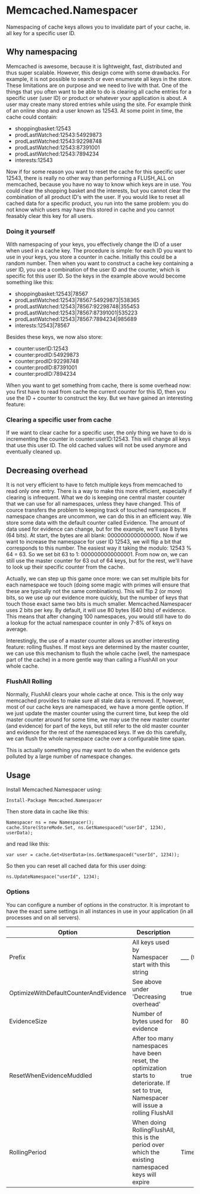 # Memcached.Namespacer
Namespacing of cache keys allows you to invalidate part of your cache, ie. all key for a specific user ID.

## Why namespacing

Memcached is awesome, because it is lightweight, fast, distributed and thus super scalable. However, this design come with some 
drawbacks. For example, it is not possible to search or even enumerate all keys in the store. These limitations are on purpose
and we need to live with that. One of the things that you often want to be able to do is clearing all cache entries for a specific
user (user ID) or product or whatever your application is about. A user may create many stored entries while using the site. For 
example think of an online shop and a user known as 12543. At some point in time, the cache could contain:

 - shoppingbasket:12543
 - prodLastWatched:12543:54929873
 - prodLastWatched:12543:92298748
 - prodLastWatched:12543:87391001
 - prodLastWatched:12543:7894234
 - interests:12543
 
 Now if for some reason you want to reset the cache for this specific user 12543, there is really no other way than performing a 
 FLUSH_ALL on memcached, because you have no way to know which keys are in use. You could clear the shopping basket and the 
 interests, but you cannot clear the combination of all product ID's with the user. If you would like to reset all cached data 
 for a specific product, you run into the same problem: you do not know which users may have this stored in cache and you cannot 
 feasably clear this key for all users.

### Doing it yourself

 With namespacing of your keys, you effectively change the ID of a user when used in a cache key. The procedure is simple: for each 
 ID you want to use in your keys, you store a counter in cache. Initially this could be a random number. Then when you want to 
 construct a cache key containing a user ID, you use a combination of the user ID and the counter, which is specific fot 
 this user ID. So the keys in the example above would become something like this:
 
 - shoppingbasket:12543|78567
 - prodLastWatched:12543|78567:54929873|538365
 - prodLastWatched:12543|78567:92298748|355453
 - prodLastWatched:12543|78567:87391001|535223
 - prodLastWatched:12543|78567:7894234|985689
 - interests:12543|78567

Besides these keys, we now also store:

 - counter:userID:12543
 - counter:prodID:54929873
 - counter:prodID:92298748
 - counter:prodID:87391001
 - counter:prodID:7894234

When you want to get something from cache, there is some overhead now: you first have to read from cache the current counter for
this ID, then you use the ID + counter to construct the key. But we have gained an interesting feature:

### Clearing a specific user from cache
If we want to clear cache for a specific user, the only thing we have to do is incrementing the counter in counter:userID:12543. 
This will change all keys that use this user ID. The old cached values will not be used anymore and eventually cleaned up.

## Decreasing overhead

It is not very efficient to have to fetch multiple keys from memcached to read only one entry. There is a way to make this more efficient, especially if clearing is infrequent. What we do is keeping one central master counter that we can use for all namespaces, unless they have changed. This of cource transfers the problem to keeping track of touched namespaces. If namespace changes are uncommon, we can do this in an efficient way. We store some data with the default counter called Evidence. The amount of data used for evidence can change, but for the example, we'll use 8 bytes (64 bits). At start, the bytes are all blank: 0000000000000000. Now if we want to increase the namespace for user ID 12543, we will flip a bit that corresponds to this number. The easiest way it taking the modulo: 12543 % 64 = 63. So we set bit 63 to 1: 0000000000000001. From now on, we can still use the master counter for 63 out of 64 keys, but for the rest, we'll have to look up their specific counter from the cache. 

Actually, we can step up this game once more: we can set multiple bits for each namespace we touch (doing some magic with primes will ensure that these are typically not the same combinations). This will flip 2 (or more) bits, so we use up our evidence more quickly, but the number of keys that touch those exact same two bits is much smaller. Memcached.Namespacer uses 2 bits per key. By default, it will use 80 bytes (640 bits) of evidence. This means that after changing 100 namespaces, you would still have to do a lookup for the actual namespace counter in only 7-8% of keys on average.

Interestingly, the use of a master counter allows us another interesting feature: rolling flushes. If most keys are determined by the master counter, we can use this mechanism to flush the whole cache (well, the namespace part of the cache) in a more gentle way than calling a FlushAll on your whole cache. 

### FlushAll Rolling
Normally, FlushAll clears your whole cache at once. This is the only way memcached provides to make sure all stale data is removed. If, however, most of our cache keys are namespaced, we have a more gentle option. If we just update the master counter using the current time, but keep the old master counter around for some time, we may use the new master counter (and evidence) for part of the keys, but still refer to the old master counter and evidence for the rest of the namespaced keys. If we do this carefully, we can flush the whole namespace cache over a configurable time span. 

This is actually something you may want to do when the evidence gets polluted by a large number of namespace changes. 

## Usage

Install Memcached.Namespacer using:

    Install-Package Memcached.Namespacer
	
Then store data in cache like this:

    Namespacer ns = new Namespacer();
    cache.Store(StoreMode.Set, ns.GetNamespaced("userId", 1234), userData);

and read like this:

    var user = cache.Get<UserData>(ns.GetNamespaced("userId", 1234));

So then you can reset all cached data for this user doing:

    ns.UpdateNamespace("userId", 1234);

### Options

You can configure a number of options in the constructor. It is improtant to have the exact same settings in all instances in use in your application (in all processes and on all servers).

|Option|Description|Default|
|------|-----------|-------|
|Prefix|All keys used by Namespacer start with this string|\_\_\_ (three underscores)|
|OptimizeWithDefaultCounterAndEvidence|See above under 'Decreasing overhead'|true|
|EvidenceSize|Number of bytes used for evidence|80|
|ResetWhenEvidenceMuddled|After too many namespaces have been reset, the optimization starts to deteriorate. If set to true, Namespacer will issue a rolling FlushAll|true|
|RollingPeriod|When doing RollingFlushAll, this is the period over which the existing namespaced keys will expire|TimeSpan.FromSeconds(180)|


